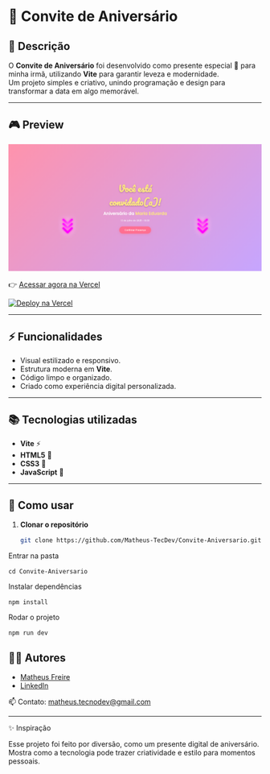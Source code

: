 # 🧩 Convite de Aniversário  

## 📖 Descrição  

O **Convite de Aniversário** foi desenvolvido como presente especial 🎉 para minha irmã, utilizando **Vite** para garantir leveza e modernidade.  
Um projeto simples e criativo, unindo programação e design para transformar a data em algo memorável.  

---

## 🎮 Preview  

![Preview do Projeto](./src/assets/preview.png)

👉 [Acessar agora na Vercel](https://site-convite-aniversario.vercel.app/)  

[![Deploy na Vercel](https://vercel.com/button)](https://site-convite-aniversario.vercel.app/)  

---

## ⚡ Funcionalidades  

- Visual estilizado e responsivo.  
- Estrutura moderna em **Vite**.  
- Código limpo e organizado.  
- Criado como experiência digital personalizada.  

---

## 📚 Tecnologias utilizadas  

- **Vite** ⚡  
- **HTML5** 🧱  
- **CSS3** 🎨  
- **JavaScript** 📜  

---

## 🚀 Como usar  

1. **Clonar o repositório**  

	```bash
	git clone https://github.com/Matheus-TecDev/Convite-Aniversario.git
	```
Entrar na pasta

	cd Convite-Aniversario
	
Instalar dependências
	
	npm install
Rodar o projeto

	npm run dev
	
## 👨‍💻 Autores

- [Matheus Freire](https://github.com/Matheus-TecDev)  
- [LinkedIn](https://www.linkedin.com/in/matheus-freire-martins-da-costa-318622376/) 
 
📫 Contato: matheus.tecnodev@gmail.com  

---
	
✨ Inspiração

Esse projeto foi feito por diversão, como um presente digital de aniversário.
Mostra como a tecnologia pode trazer criatividade e estilo para momentos pessoais.
